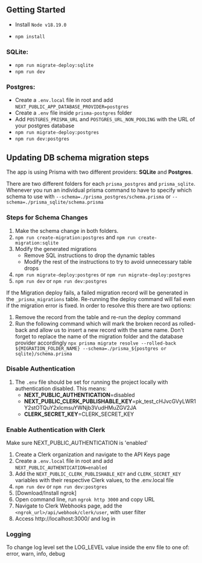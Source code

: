 ## Getting Started

- Install `Node v18.19.0`

- `npm install`

### SQLite:
- `npm run migrate-deploy:sqlite`
- `npm run dev`

### Postgres:
- Create a `.env.local` file in root and add `NEXT_PUBLIC_APP_DATABASE_PROVIDER=postgres`
- Create a `.env` file inside `prisma-postgres` folder
- Add `POSTGRES_PRISMA_URL` and `POSTGRES_URL_NON_POOLING` with the URL of your postgres database
- `npm run migrate-deploy:postgres`
- `npm run dev:postgres`

## Updating DB schema migration steps
The app is using Prisma with two different providers: **SQLite** and **Postgres**. 

There are two different folders for each `prisma_postgres` and `prisma_sqlite`. Whenever you run an individual prisma command to have to specify which schema to use with `--schema=./prisma_postgres/schema.prisma` or `--schema=./prisma_sqlite/schema.prisma`

### Steps for Schema Changes
1. Make the schema change in both folders.
2. `npm run create-migration:postgres` and `npm run create-migration:sqlite`
3. Modify the generated migrations
    - Remove SQL instructions to drop the dynamic tables
    - Modify the rest of the instructions to try to avoid unnecessary table drops
4. `npm run migrate-deploy:postgres` or `npm run migrate-deploy:postgres`
5. `npm run dev` or `npm run dev:postgres`

If the Migration deploy fails, a failed migration record will be generated in the `_prisma_migrations` table. Re-running the deploy command will fail even if the migration error is fixed. In order to resolve this there are two options:
1. Remove the record from the table and re-run the deploy command
2. Run the following command which will mark the broken record as rolled-back and allow us to insert a new record with the same name. Don't forget to replace the name of the migration folder and the database provider accordingly
`npx prisma migrate resolve --rolled-back ${MIGRATION_FOLDER_NAME} --schema=./prisma_${postgres or sqlite}/schema.prisma`

### Disable Authentication
1. The `.env` file should be set for running the project locally with authentication disabled. This means:
    - **NEXT_PUBLIC_AUTHENTICATION**=disabled
    - **NEXT_PUBLIC_CLERK_PUBLISHABLE_KEY**=pk_test_cHJvcGVyLWR1Y2stOTQuY2xlcmsuYWNjb3VudHMuZGV2JA
    - **CLERK_SECRET_KEY**=CLERK_SECRET_KEY

### Enable Authentication with Clerk

Make sure NEXT_PUBLIC_AUTHENTICATION is 'enabled'

1. Create a Clerk organization and navigate to the API Keys page
2. Create a `.env.local` file in root and add `NEXT_PUBLIC_AUTHENTICATION=enabled`
3. Add the `NEXT_PUBLIC_CLERK_PUBLISHABLE_KEY` and `CLERK_SECRET_KEY` variables with their respective Clerk values, to the .env.local file
4. `npm run dev` or `npm run dev:postgres`
5. [Download/Install ngrok]
6. Open command line, run `ngrok http 3000` and copy URL
7. Navigate to Clerk Webhooks page, add the `<ngrok_url>/api/webhook/clerk/user`, with user filter
8. Access http://localhost:3000/ and log in

### Logging 

To change log level set the LOG_LEVEL value inside the env file to one of: error, warn, info, debug